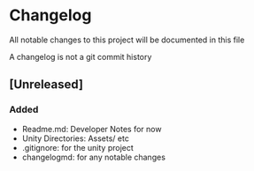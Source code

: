 # Changelog
All notable changes to this project will be documented in this file

A changelog is not a git commit history

## [Unreleased]
### Added
- Readme.md: Developer Notes for now
- Unity Directories: Assets/ etc
- .gitignore: for the unity project
- changelogmd: for any notable changes
